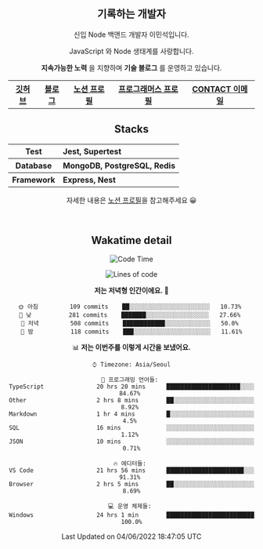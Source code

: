 <h2 font-size="20px" align="center"> 기록하는 개발자 </h2>

<div align="center">
  
  <p>신입 Node 백앤드 개발자 이민석입니다.</p>
  <p>JavaScript 와 Node 생태계를 사랑합니다.</p>
  <p><strong>지속가능한 노력</strong> 을 지향하며 <strong>기술 블로그</strong> 를 운영하고 있습니다.</p>
  
  <p></p>
  <table>
    <tr>
      <th>
          <a href="https://github.com/unchaptered"> 깃허브 </a>
      </th>
      <th>
          <a href="https://velog.io/@unchapterd"> 블로그 </a>
      </th>
      <th>
          <a href="https://www.notion.so/9cf275a5af0441529ba7ba43f0d51f40"> 노션 프로필 </a>
      </th>
      <th>
          <a href="https://programmers.co.kr/pr/workstation19961002_3722"> 프로그래머스 프로필 </a>
      </th>
      <th>
          <a href="workstation19961002@gamil.com"> CONTACT 이메일 </a>
      </th>
    </tr>
  </table>
 

<h2 font-size="20px" align="center"> Stacks </h2>

<div align="center">
  <table font-weight="100">
    <tr>
      <th>Test</th>
      <th align="left">Jest, Supertest</th>
    </tr>
    <tr>
      <th>Database</th>
      <th align="left">MongoDB, PostgreSQL, Redis</th>
    </tr>
    <tr>
      <th>Framework</th>
      <th align="left">Express, Nest</th>
    </tr>
  </table>
  
  <footer> 자세한 내용은 <a href="https://band-queen-769.notion.site/9cf275a5af0441529ba7ba43f0d51f40">노션 프로필</a>을 참고해주세요 😀 </footer>
  
</div>
  
&nbsp;

<h2 font-size="20px" align="center"> Wakatime detail </h2>

<div align="center">

<!--START_SECTION:waka-->
![Code Time](http://img.shields.io/badge/Code%20Time-0%20secs-blue)

![Lines of code](https://img.shields.io/badge/%EC%A0%80%EB%8A%94%20%EC%97%AC%ED%83%9C%EA%B9%8C%EC%A7%80%20-861%20Thousand%20%EC%A4%84%EC%9D%98%20%EC%BD%94%EB%93%9C%EB%A5%BC%20%EC%9E%91%EC%84%B1%ED%96%88%EC%96%B4%EC%9A%94.-blue)

**저는 저녁형 인간이에요. 🦉** 

```text
🌞 아침         109 commits    ██░░░░░░░░░░░░░░░░░░░░░░░   10.73% 
🌆 낮　         281 commits    ███████░░░░░░░░░░░░░░░░░░   27.66% 
🌃 저녁         508 commits    ████████████░░░░░░░░░░░░░   50.0% 
🌙 밤　         118 commits    ███░░░░░░░░░░░░░░░░░░░░░░   11.61%

```


📊 **저는 이번주를 이렇게 시간을 보냈어요.** 

```text
⌚︎ Timezone: Asia/Seoul

💬 프로그래밍 언어들: 
TypeScript               20 hrs 20 mins      █████████████████████░░░░   84.67% 
Other                    2 hrs 8 mins        ██░░░░░░░░░░░░░░░░░░░░░░░   8.92% 
Markdown                 1 hr 4 mins         █░░░░░░░░░░░░░░░░░░░░░░░░   4.5% 
SQL                      16 mins             ░░░░░░░░░░░░░░░░░░░░░░░░░   1.12% 
JSON                     10 mins             ░░░░░░░░░░░░░░░░░░░░░░░░░   0.71%

🔥 에디터들: 
VS Code                  21 hrs 56 mins      ██████████████████████░░░   91.31% 
Browser                  2 hrs 5 mins        ██░░░░░░░░░░░░░░░░░░░░░░░   8.69%

💻 운영 체제들: 
Windows                  24 hrs 1 min        █████████████████████████   100.0%

```


 Last Updated on 04/06/2022 18:47:05 UTC
<!--END_SECTION:waka-->
  
</div>

